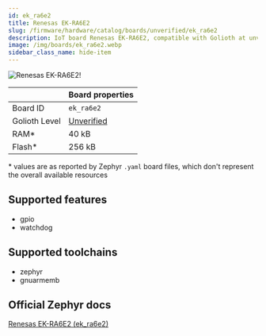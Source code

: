 ```yaml
---
id: ek_ra6e2
title: Renesas EK-RA6E2
slug: /firmware/hardware/catalog/boards/unverified/ek_ra6e2
description: IoT board Renesas EK-RA6E2, compatible with Golioth at unverified level.
image: /img/boards/ek_ra6e2.webp
sidebar_class_name: hide-item
---
```


[//]: # (This is an auto-generated file, do not edit! Changes to it will be lost upon re-generation)

![Renesas EK-RA6E2!](/img/boards/ek_ra6e2.webp "Renesas EK-RA6E2")

|                | Board properties     |
| -------------  | -------------------- |
| Board ID       | `ek_ra6e2` |
| Golioth Level  | [Unverified](/firmware/hardware#unverified-boards) |
| RAM*           | 40 kB |
| Flash*         | 256 kB |

\* values are as reported by Zephyr `.yaml` board files, which don't represent the overall available resources



## Supported features

* gpio
* watchdog

## Supported toolchains

* zephyr
* gnuarmemb

## Official Zephyr docs

[Renesas EK-RA6E2 (ek_ra6e2)](https://docs.zephyrproject.org/latest/boards/renesas/ek_ra6e2/doc/index.html)
